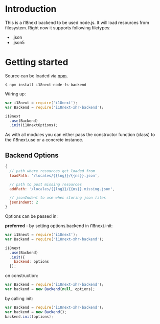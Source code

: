 # Introduction

This is a i18next backend to be used node.js. It will load resources from filesystem. Right now it supports following filetypes:

- .json
- .json5

# Getting started

Source can be loaded via [npm](https://www.npmjs.com/package/i18next-node-fs-backend).

```
$ npm install i18next-node-fs-backend
```

Wiring up:

```js
var i18next = require('i18next');
var Backend = require('i18next-xhr-backend');

i18next
  .use(Backend)
  .init(i18nextOptions);
```

As with all modules you can either pass the constructor function (class) to the i18next.use or a concrete instance.

## Backend Options

```js
{
  // path where resources get loaded from
  loadPath: '/locales/{{lng}}/{{ns}}.json',

  // path to post missing resources
  addPath: '/locales/{{lng}}/{{ns}}.missing.json',

  // jsonIndent to use when storing json files
  jsonIndent: 2
}
```

Options can be passed in:

**preferred** - by setting options.backend in i18next.init:

```js
var i18next = require('i18next');
var Backend = require('i18next-xhr-backend');

i18next
  .use(Backend)
  .init({
    backend: options
  });
```

on construction:

```js
var Backend = require('i18next-xhr-backend');
var backend = new Backend(null, options);
```

by calling init:

```js
var Backend = require('i18next-xhr-backend');
var backend = new Backend();
backend.init(options);
```
